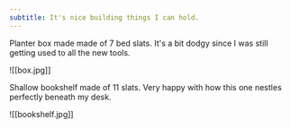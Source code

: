 ```yaml
---
subtitle: It's nice building things I can hold.
---
```

Planter box made made of 7 bed slats.  It's a bit dodgy since I was still getting used to all the new tools.

![[box.jpg]]

Shallow bookshelf made of 11 slats.  Very happy with how this one nestles perfectly beneath my desk.

![[bookshelf.jpg]]